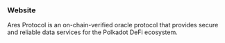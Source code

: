 ### Website

Ares Protocol is an on-chain-verified oracle protocol that provides secure and reliable data services for the Polkadot DeFi ecosystem.
